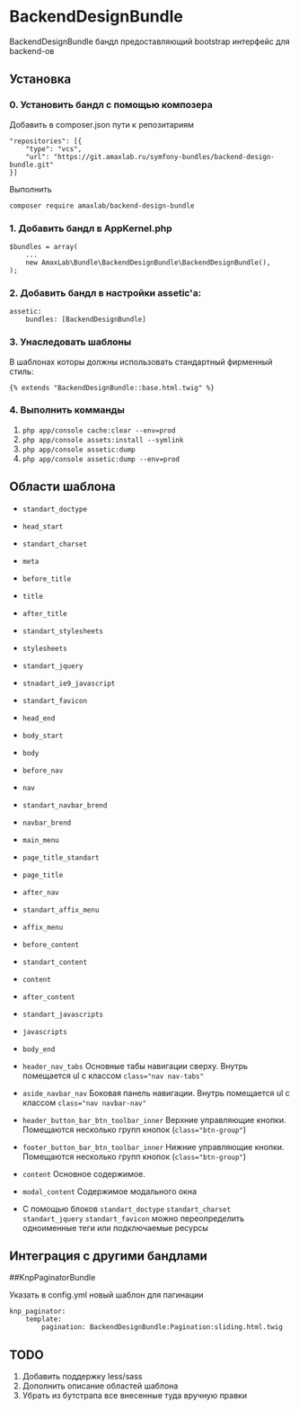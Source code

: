 BackendDesignBundle
================

BackendDesignBundle бандл предоставляющий bootstrap интерфейс для backend-ов

Установка
---------

### 0. Установить бандл с помощью композера
 
Добавить в composer.json пути к репозитариям

    "repositories": [{
        "type": "vcs",
        "url": "https://git.amaxlab.ru/symfony-bundles/backend-design-bundle.git"
    }]
    
Выполнить 

    composer require amaxlab/backend-design-bundle

### 1. Добавить бандл в AppKernel.php

    $bundles = array(
        ...
        new AmaxLab\Bundle\BackendDesignBundle\BackendDesignBundle(),
    );

### 2. Добавить бандл в настройки assetic'а:

    assetic:
        bundles: [BackendDesignBundle]

### 3. Унаследовать шаблоны
В шаблонах которы должны использовать стандартный фирменный стиль:

    {% extends "BackendDesignBundle::base.html.twig" %}

### 4. Выполнить комманды

1. `php app/console cache:clear --env=prod`
2. `php app/console assets:install --symlink`
3. `php app/console assetic:dump`
4. `php app/console assetic:dump --env=prod`


Области шаблона
---------------

* `standart_doctype`
* `head_start`
* `standart_charset`
* `meta`
* `before_title`
* `title`
* `after_title`
* `standart_stylesheets`
* `stylesheets`
* `standart_jquery`
* `stnadart_ie9_javascript`
* `standart_favicon`
* `head_end`

* `body_start`
* `body`
* `before_nav`
* `nav`
* `standart_navbar_brend`
* `navbar_brend`
* `main_menu`
* `page_title_standart`
* `page_title`
* `after_nav`
* `standart_affix_menu`
* `affix_menu`
* `before_content`
* `standart_content`
* `content`
* `after_content`
* `standart_javascripts`
* `javascripts`
* `body_end`

* `header_nav_tabs` Основные табы навигации сверху. Внутрь помещается ul с классом `class="nav nav-tabs"`
* `aside_navbar_nav` Боковая панель навигации. Внутрь помещается ul с классом `class="nav navbar-nav"`
* `header_button_bar_btn_toolbar_inner` Верхние управляющие кнопки. Помещаются несколько групп кнопок (`class="btn-group"`)
* `footer_button_bar_btn_toolbar_inner` Нижние управляющие кнопки. Помещаются несколько групп кнопок (`class="btn-group"`)
* `content` Основное содержимое.
* `modal_content` Содержимое модального окна

* C помощью блоков `standart_doctype` `standart_charset` `standart_jquery` `standart_favicon` можно переопределить одноименные теги или подключаемые ресурсы


Интеграция с другими бандлами
-----------------------------

##KnpPaginatorBundle

Указать в config.yml новый шаблон для пагинации

    knp_paginator:
        template:
            pagination: BackendDesignBundle:Pagination:sliding.html.twig


TODO
----

1. Добавить поддержку less/sass
2. Дополнить описание областей шаблона
3. Убрать из бутстрапа все внесенные туда вручную правки